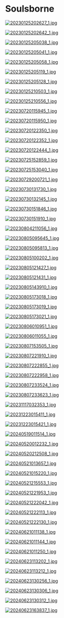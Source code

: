 # Soulsborne

<a href="20230125202627_1.jpg"><img alt="20230125202627_1.jpg" src="20230125202627_1.jpg"></a>

<a href="20230125202642_1.jpg"><img alt="20230125202642_1.jpg" src="20230125202642_1.jpg"></a>

<a href="20230125205038_1.jpg"><img alt="20230125205038_1.jpg" src="20230125205038_1.jpg"></a>

<a href="20230125205041_1.jpg"><img alt="20230125205041_1.jpg" src="20230125205041_1.jpg"></a>

<a href="20230125205058_1.jpg"><img alt="20230125205058_1.jpg" src="20230125205058_1.jpg"></a>

<a href="20230125205119_1.jpg"><img alt="20230125205119_1.jpg" src="20230125205119_1.jpg"></a>

<a href="20230125205128_1.jpg"><img alt="20230125205128_1.jpg" src="20230125205128_1.jpg"></a>

<a href="20230125210503_1.jpg"><img alt="20230125210503_1.jpg" src="20230125210503_1.jpg"></a>

<a href="20230125210556_1.jpg"><img alt="20230125210556_1.jpg" src="20230125210556_1.jpg"></a>

<a href="20230720115945_1.jpg"><img alt="20230720115945_1.jpg" src="20230720115945_1.jpg"></a>

<a href="20230720115950_1.jpg"><img alt="20230720115950_1.jpg" src="20230720115950_1.jpg"></a>

<a href="20230720122350_1.jpg"><img alt="20230720122350_1.jpg" src="20230720122350_1.jpg"></a>

<a href="20230720122352_1.jpg"><img alt="20230720122352_1.jpg" src="20230720122352_1.jpg"></a>

<a href="20230720122444_1.jpg"><img alt="20230720122444_1.jpg" src="20230720122444_1.jpg"></a>

<a href="20230725152859_1.jpg"><img alt="20230725152859_1.jpg" src="20230725152859_1.jpg"></a>

<a href="20230725153040_1.jpg"><img alt="20230725153040_1.jpg" src="20230725153040_1.jpg"></a>

<a href="20230729200721_1.jpg"><img alt="20230729200721_1.jpg" src="20230729200721_1.jpg"></a>

<a href="20230730131730_1.jpg"><img alt="20230730131730_1.jpg" src="20230730131730_1.jpg"></a>

<a href="20230730132145_1.jpg"><img alt="20230730132145_1.jpg" src="20230730132145_1.jpg"></a>

<a href="20230730151846_1.jpg"><img alt="20230730151846_1.jpg" src="20230730151846_1.jpg"></a>

<a href="20230730151910_1.jpg"><img alt="20230730151910_1.jpg" src="20230730151910_1.jpg"></a>

<a href="20230804211056_1.jpg"><img alt="20230804211056_1.jpg" src="20230804211056_1.jpg"></a>

<a href="20230805095645_1.jpg"><img alt="20230805095645_1.jpg" src="20230805095645_1.jpg"></a>

<a href="20230805095813_1.jpg"><img alt="20230805095813_1.jpg" src="20230805095813_1.jpg"></a>

<a href="20230805100202_1.jpg"><img alt="20230805100202_1.jpg" src="20230805100202_1.jpg"></a>

<a href="20230805121427_1.jpg"><img alt="20230805121427_1.jpg" src="20230805121427_1.jpg"></a>

<a href="20230805121431_1.jpg"><img alt="20230805121431_1.jpg" src="20230805121431_1.jpg"></a>

<a href="20230805143910_1.jpg"><img alt="20230805143910_1.jpg" src="20230805143910_1.jpg"></a>

<a href="20230805173018_1.jpg"><img alt="20230805173018_1.jpg" src="20230805173018_1.jpg"></a>

<a href="20230805173019_1.jpg"><img alt="20230805173019_1.jpg" src="20230805173019_1.jpg"></a>

<a href="20230805173021_1.jpg"><img alt="20230805173021_1.jpg" src="20230805173021_1.jpg"></a>

<a href="20230806010951_1.jpg"><img alt="20230806010951_1.jpg" src="20230806010951_1.jpg"></a>

<a href="20230806011055_1.jpg"><img alt="20230806011055_1.jpg" src="20230806011055_1.jpg"></a>

<a href="20230807153505_1.jpg"><img alt="20230807153505_1.jpg" src="20230807153505_1.jpg"></a>

<a href="20230807221910_1.jpg"><img alt="20230807221910_1.jpg" src="20230807221910_1.jpg"></a>

<a href="20230807222855_1.jpg"><img alt="20230807222855_1.jpg" src="20230807222855_1.jpg"></a>

<a href="20230807222958_1.jpg"><img alt="20230807222958_1.jpg" src="20230807222958_1.jpg"></a>

<a href="20230807233524_1.jpg"><img alt="20230807233524_1.jpg" src="20230807233524_1.jpg"></a>

<a href="20230807233623_1.jpg"><img alt="20230807233623_1.jpg" src="20230807233623_1.jpg"></a>

<a href="20231117032353_1.jpg"><img alt="20231117032353_1.jpg" src="20231117032353_1.jpg"></a>

<a href="20231223015411_1.jpg"><img alt="20231223015411_1.jpg" src="20231223015411_1.jpg"></a>

<a href="20231223015421_1.jpg"><img alt="20231223015421_1.jpg" src="20231223015421_1.jpg"></a>

<a href="20240519011514_1.jpg"><img alt="20240519011514_1.jpg" src="20240519011514_1.jpg"></a>

<a href="20240520012232_1.jpg"><img alt="20240520012232_1.jpg" src="20240520012232_1.jpg"></a>

<a href="20240520212508_1.jpg"><img alt="20240520212508_1.jpg" src="20240520212508_1.jpg"></a>

<a href="20240521013657_1.jpg"><img alt="20240521013657_1.jpg" src="20240521013657_1.jpg"></a>

<a href="20240521015220_1.jpg"><img alt="20240521015220_1.jpg" src="20240521015220_1.jpg"></a>

<a href="20240521215553_1.jpg"><img alt="20240521215553_1.jpg" src="20240521215553_1.jpg"></a>

<a href="20240521221953_1.jpg"><img alt="20240521221953_1.jpg" src="20240521221953_1.jpg"></a>

<a href="20240521222042_1.jpg"><img alt="20240521222042_1.jpg" src="20240521222042_1.jpg"></a>

<a href="20240521222113_1.jpg"><img alt="20240521222113_1.jpg" src="20240521222113_1.jpg"></a>

<a href="20240521222130_1.jpg"><img alt="20240521222130_1.jpg" src="20240521222130_1.jpg"></a>

<a href="20240621011138_1.jpg"><img alt="20240621011138_1.jpg" src="20240621011138_1.jpg"></a>

<a href="20240621011144_1.jpg"><img alt="20240621011144_1.jpg" src="20240621011144_1.jpg"></a>

<a href="20240621011250_1.jpg"><img alt="20240621011250_1.jpg" src="20240621011250_1.jpg"></a>

<a href="20240623113202_1.jpg"><img alt="20240623113202_1.jpg" src="20240623113202_1.jpg"></a>

<a href="20240623113212_1.jpg"><img alt="20240623113212_1.jpg" src="20240623113212_1.jpg"></a>

<a href="20240623130256_1.jpg"><img alt="20240623130256_1.jpg" src="20240623130256_1.jpg"></a>

<a href="20240623130306_1.jpg"><img alt="20240623130306_1.jpg" src="20240623130306_1.jpg"></a>

<a href="20240623130312_1.jpg"><img alt="20240623130312_1.jpg" src="20240623130312_1.jpg"></a>

<a href="20240623163837_1.jpg"><img alt="20240623163837_1.jpg" src="20240623163837_1.jpg"></a>
